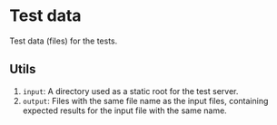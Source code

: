 # Test data

Test data (files) for the tests.

## Utils

1. `input`: A directory used as a static root for the test server.
2. `output`: Files with the same file name as the input files, containing expected results for the input file with the same name.
